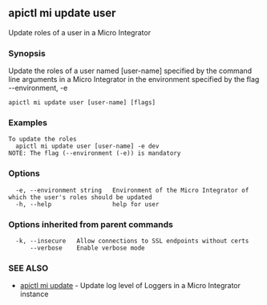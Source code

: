 ## apictl mi update user

Update roles of a user in a Micro Integrator

### Synopsis

Update the roles of a user named [user-name] specified by the command line arguments in a Micro Integrator in the environment specified by the flag --environment, -e

```
apictl mi update user [user-name] [flags]
```

### Examples

```
To update the roles
  apictl mi update user [user-name] -e dev
NOTE: The flag (--environment (-e)) is mandatory
```

### Options

```
  -e, --environment string   Environment of the Micro Integrator of which the user's roles should be updated
  -h, --help                 help for user
```

### Options inherited from parent commands

```
  -k, --insecure   Allow connections to SSL endpoints without certs
      --verbose    Enable verbose mode
```

### SEE ALSO

* [apictl mi update](apictl_mi_update.md)	 - Update log level of Loggers in a Micro Integrator instance

